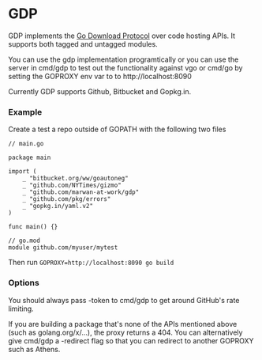 # GDP

GDP implements the [Go Download Protocol](https://github.com/golang/go/wiki/Modules) over code hosting APIs. It supports both tagged and untagged modules. 

You can use the gdp implementation programtically or you can use the server in cmd/gdp to test out the functionality against vgo or cmd/go by setting the GOPROXY env var to to http://localhost:8090

Currently GDP supports Github, Bitbucket and Gopkg.in. 

### Example

Create a test a repo outside of GOPATH with the following two files


```golang
// main.go

package main

import (
	_ "bitbucket.org/ww/goautoneg"
	_ "github.com/NYTimes/gizmo"
	_ "github.com/marwan-at-work/gdp"
	_ "github.com/pkg/errors"
	_ "gopkg.in/yaml.v2"
)

func main() {}
```

```
// go.mod
module github.com/myuser/mytest
```

Then run `GOPROXY=http://localhost:8090 go build`


### Options

You should always pass -token to cmd/gdp to get around GitHub's rate limiting. 

If you are building a package that's none of the APIs mentioned above (such as golang.org/x/...), the proxy returns 
a 404. You can alternatively give cmd/gdp a -redirect flag so that you can redirect to another GOPROXY such as Athens.